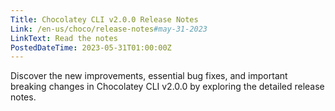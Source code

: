 ```yaml
---
Title: Chocolatey CLI v2.0.0 Release Notes
Link: /en-us/choco/release-notes#may-31-2023
LinkText: Read the notes
PostedDateTime: 2023-05-31T01:00:00Z
---
```


Discover the new improvements, essential bug fixes, and important breaking changes in Chocolatey CLI v2.0.0 by exploring the detailed release notes.
